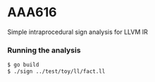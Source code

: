 # AAA616

Simple intraprocedural sign analysis for LLVM IR

### Running the analysis
```sh
$ go build
$ ./sign ../test/toy/ll/fact.ll
```
